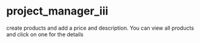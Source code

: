 # project_manager_iii
create products and add a price and description. You can view all products and click on one for the details
